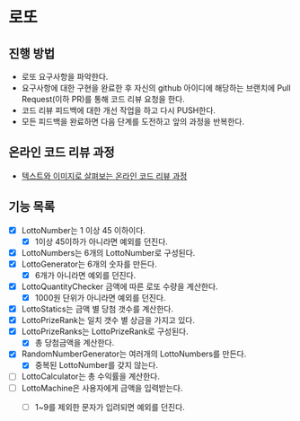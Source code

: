 # 로또
## 진행 방법
* 로또 요구사항을 파악한다.
* 요구사항에 대한 구현을 완료한 후 자신의 github 아이디에 해당하는 브랜치에 Pull Request(이하 PR)를 통해 코드 리뷰 요청을 한다.
* 코드 리뷰 피드백에 대한 개선 작업을 하고 다시 PUSH한다.
* 모든 피드백을 완료하면 다음 단계를 도전하고 앞의 과정을 반복한다.

## 온라인 코드 리뷰 과정
* [텍스트와 이미지로 살펴보는 온라인 코드 리뷰 과정](https://github.com/next-step/nextstep-docs/tree/master/codereview)

## 기능 목록
- [x] LottoNumber는 1 이상 45 이하이다.
  - [x] 1이상 45이하가 아니라면 예외를 던진다.
- [x] LottoNumbers는 6개의 LottoNumber로 구성된다.
- [x] LottoGenerator는 6개의 숫자를 만든다.
  - [x] 6개가 아니라면 예외를 던진다.
- [x] LottoQuantityChecker 금액에 따른 로또 수량을 계산한다.
  - [x] 1000원 단위가 아니라면 예외를 던진다.
- [x] LottoStatics는 금액 별 당첨 갯수를 계산한다.
- [x] LottoPrizeRank는 일치 갯수 별 상금을 가지고 있다.
- [x] LottoPrizeRanks는 LottoPrizeRank로 구성된다.
  - [x] 총 당첨금액을 계산한다.
- [x] RandomNumberGenerator는 여러개의 LottoNumbers를 만든다.
  - [x] 중복된 LottoNumber를 갖지 않는다.
- [ ] LottoCalculator는 총 수익률을 계산한다.
- [ ] LottoMachine은 사용자에게 금액을 입력받는다.
  - [ ] 1~9를 제외한 문자가 입려되면 예외를 던진다.

